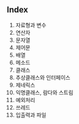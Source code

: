 <h2>Index</h2>
<ol>
    <li>자료형과 변수</li>
    <li>연산자</li>
    <li>문자열</li>
    <li>제어문</li>
    <li>배열</li>
    <li>메소드</li>
    <li>클래스</li>
    <li>추상클래스와 인터페이스</li>
    <li>제네릭스</li>
    <li>익명클래스, 람다와 스트림</li>
    <li>예외처리</li>
    <li>쓰레드</li>
    <li>입출력과 파일</li>
</ol>